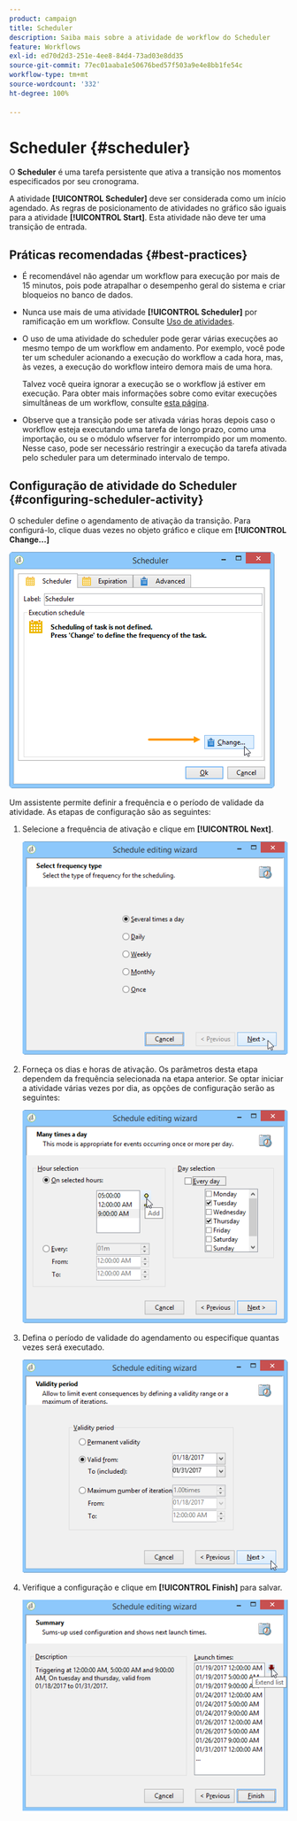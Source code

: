 ```yaml
---
product: campaign
title: Scheduler
description: Saiba mais sobre a atividade de workflow do Scheduler
feature: Workflows
exl-id: ed70d2d3-251e-4ee8-84d4-73ad03e8dd35
source-git-commit: 77ec01aaba1e50676bed57f503a9e4e8bb1fe54c
workflow-type: tm+mt
source-wordcount: '332'
ht-degree: 100%

---
```


# Scheduler {#scheduler}



O **Scheduler** é uma tarefa persistente que ativa a transição nos momentos especificados por seu cronograma.

A atividade **[!UICONTROL Scheduler]** deve ser considerada como um início agendado. As regras de posicionamento de atividades no gráfico são iguais para a atividade **[!UICONTROL Start]**. Esta atividade não deve ter uma transição de entrada.

## Práticas recomendadas {#best-practices}

* É recomendável não agendar um workflow para execução por mais de 15 minutos, pois pode atrapalhar o desempenho geral do sistema e criar bloqueios no banco de dados.

* Nunca use mais de uma atividade **[!UICONTROL Scheduler]** por ramificação em um workflow. Consulte [Uso de atividades](workflow-best-practices.md#using-activities).

* O uso de uma atividade do scheduler pode gerar várias execuções ao mesmo tempo de um workflow em andamento. Por exemplo, você pode ter um scheduler acionando a execução do workflow a cada hora, mas, às vezes, a execução do workflow inteiro demora mais de uma hora.

  Talvez você queira ignorar a execução se o workflow já estiver em execução. Para obter mais informações sobre como evitar execuções simultâneas de um workflow, consulte [esta página](monitor-workflow-execution.md#preventing-simultaneous-multiple-executions).

* Observe que a transição pode ser ativada várias horas depois caso o workflow esteja executando uma tarefa de longo prazo, como uma importação, ou se o módulo wfserver for interrompido por um momento. Nesse caso, pode ser necessário restringir a execução da tarefa ativada pelo scheduler para um determinado intervalo de tempo.

## Configuração de atividade do Scheduler {#configuring-scheduler-activity}

O scheduler define o agendamento de ativação da transição. Para configurá-lo, clique duas vezes no objeto gráfico e clique em **[!UICONTROL Change...]**

![](assets/s_user_segmentation_scheduler.png)

Um assistente permite definir a frequência e o período de validade da atividade. As etapas de configuração são as seguintes:

1. Selecione a frequência de ativação e clique em **[!UICONTROL Next]**.

   ![](assets/s_user_segmentation_scheduler2.png)

1. Forneça os dias e horas de ativação. Os parâmetros desta etapa dependem da frequência selecionada na etapa anterior. Se optar iniciar a atividade várias vezes por dia, as opções de configuração serão as seguintes:

   ![](assets/s_user_segmentation_scheduler3.png)

1. Defina o período de validade do agendamento ou especifique quantas vezes será executado.

   ![](assets/s_user_segmentation_scheduler4.png)

1. Verifique a configuração e clique em **[!UICONTROL Finish]** para salvar.

   ![](assets/s_user_segmentation_scheduler5.png)

